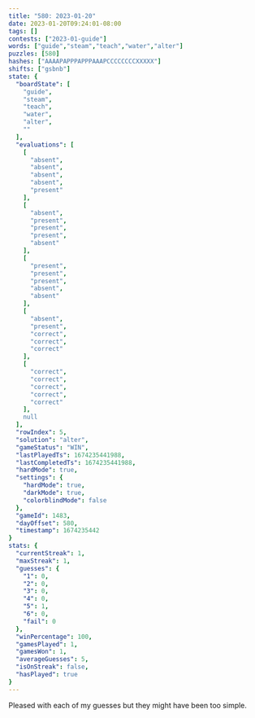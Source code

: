 ```yaml
---
title: "580: 2023-01-20"
date: 2023-01-20T09:24:01-08:00
tags: []
contests: ["2023-01-guide"]
words: ["guide","steam","teach","water","alter"]
puzzles: [580]
hashes: ["AAAAPAPPPAPPPAAAPCCCCCCCCXXXXX"]
shifts: ["gsbnb"]
state: {
  "boardState": [
    "guide",
    "steam",
    "teach",
    "water",
    "alter",
    ""
  ],
  "evaluations": [
    [
      "absent",
      "absent",
      "absent",
      "absent",
      "present"
    ],
    [
      "absent",
      "present",
      "present",
      "present",
      "absent"
    ],
    [
      "present",
      "present",
      "present",
      "absent",
      "absent"
    ],
    [
      "absent",
      "present",
      "correct",
      "correct",
      "correct"
    ],
    [
      "correct",
      "correct",
      "correct",
      "correct",
      "correct"
    ],
    null
  ],
  "rowIndex": 5,
  "solution": "alter",
  "gameStatus": "WIN",
  "lastPlayedTs": 1674235441988,
  "lastCompletedTs": 1674235441988,
  "hardMode": true,
  "settings": {
    "hardMode": true,
    "darkMode": true,
    "colorblindMode": false
  },
  "gameId": 1483,
  "dayOffset": 580,
  "timestamp": 1674235442
}
stats: {
  "currentStreak": 1,
  "maxStreak": 1,
  "guesses": {
    "1": 0,
    "2": 0,
    "3": 0,
    "4": 0,
    "5": 1,
    "6": 0,
    "fail": 0
  },
  "winPercentage": 100,
  "gamesPlayed": 1,
  "gamesWon": 1,
  "averageGuesses": 5,
  "isOnStreak": false,
  "hasPlayed": true
}
---
```

<!-- more -->
Pleased with each of my guesses but they might have been too simple. 
